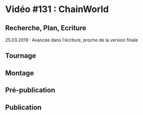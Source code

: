 # Vidéo #131 : ChainWorld

## Recherche, Plan, Ecriture
25.03.2019  : Avancée dans l'écriture, proche de la version finale

## Tournage

## Montage

## Pré-publication

## Publication

